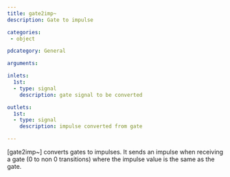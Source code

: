 ```yaml
---
title: gate2imp~
description: Gate to impulse

categories:
 - object

pdcategory: General

arguments:

inlets:
  1st:
  - type: signal
    description: gate signal to be converted

outlets:
  1st:
  - type: signal
    description: impulse converted from gate

---
```


[gate2imp~] converts gates to impulses. It sends an impulse when receiving a gate (0 to non 0 transitions) where the impulse value is the same as the gate.

